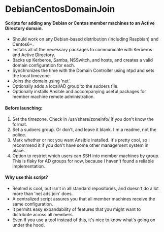 # DebianCentosDomainJoin
#### Scripts for adding any Debian or Centos member machines to an Active Directory domain.

- Should work on any Debian-based distribution (including Raspbian) and Centos6+.
- Installs all of the necessary packages to communicate with Kerberos and Active Directory.
- Backs up Kerberos, Samba, NSSwitch, and hosts, and creates a valid domain configuration for each.
- Synchronizes the time with the Domain Controller using ntpd and sets the local timezone.
- Joins the domain using 'net'.
- Optionally adds a local/AD group to the sudoers file.
- Optionally installs Ansible and accompanying useful packages for member machine remote administration.

#### Before launching:

1. Set the timezone. Check in /usr/share/zoneinfo/ if you don't know the format.
2. Set a sudoers group. Or don't, and leave it blank. I'm a readme, not the police.
3. Mark whether or not you want Ansible installed. It's pretty cool, so I recommend it if you don't have some other management system in place.
4. Option to restrict which users can SSH into member machines by group. This is flaky for AD groups for now, because I haven't found a reliable implementation.

#### Why use this script?

- Realmd is cool, but isn't in all standard repositories, and doesn't do a lot more than 'net ads join' does.
- A centralized script assures you that all member machines receive the same configuration.
- It permits easy expandability of features that you might want to distribute across all members.
- Even if you use a tool instead of this, it's nice to know what's going on under the hood.
